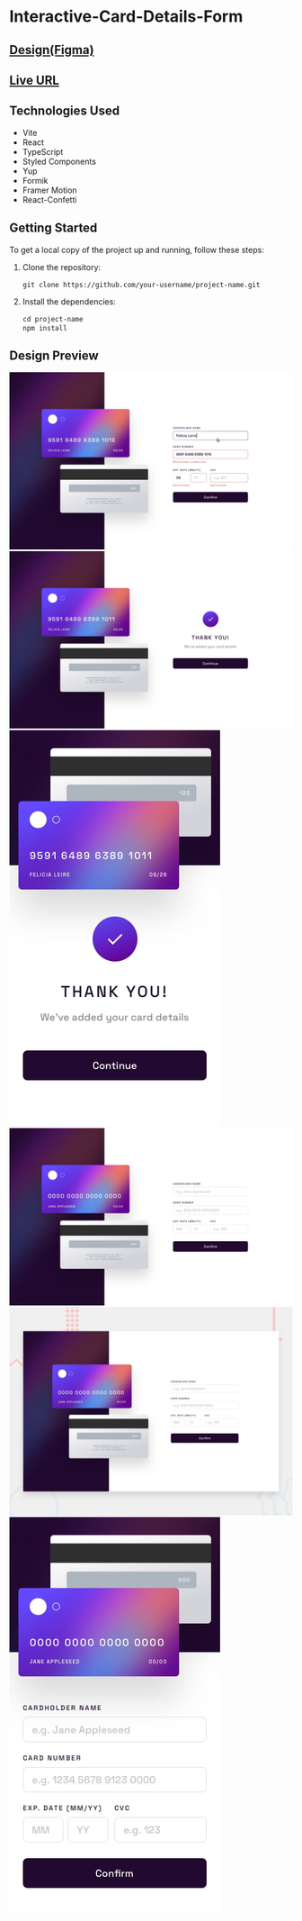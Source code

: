 # Interactive-Card-Details-Form

## [Design(Figma)](https://www.figma.com/file/tghNo2lZaUyBeM3NUWIpBS/interactive-card-details-form?type=design&node-id=0-361&t=5jmioPGoKa3SyqFc-0)

## [Live URL](https://interactive-card-details-sable.vercel.app)

## Technologies Used

- Vite
- React
- TypeScript
- Styled Components
- Yup
- Formik
- Framer Motion
- React-Confetti

## Getting Started

To get a local copy of the project up and running, follow these steps:

1.  Clone the repository:

    ```shell
    git clone https://github.com/your-username/project-name.git
    ```

2.  Install the dependencies:

    ```shell
    cd project-name
    npm install
    ```

## Design Preview

![Image1](./public/design-preview/active-states.jpg)
![Image2](./public/design-preview/complete-state-desktop.jpg)
![Image3](./public/design-preview/complete-state-mobile.jpg)
![Image4](./public/design-preview/desktop-design.jpg)
![Image5](./public/design-preview/desktop-preview.jpg)
![Image6](./public/design-preview/mobile-design.jpg)
